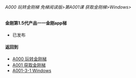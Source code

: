 ###### A000 玩转金刚梯 免梯阅读版>第A001课 获取金刚梯>Windows>

#### 金刚第1.5代产品一一金刚app梯

- 已发布

#### 返回到
- [A000 玩转金刚梯](https://github.com/a2zitpro/web/blob/master/LadderFree/main.md)
- [A001 获取金刚梯](https://github.com/a2zitpro/web/blob/master/LadderFree/LadderGet/LadderGet.md)
- [A001-3-1 Windows](https://github.com/a2zitpro/web/blob/master/LadderFree/LadderGet/Windows/Windows.md)





